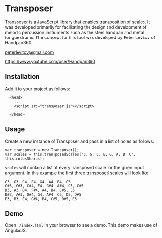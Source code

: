 # Transposer

Transposer is a JavaScript library that enables transposition of scales. It was developed primarily
for facilitating the design and development of melodic percussion instruments such as the steel handpan and
metal tongue drums. The concept for this tool was developed by Peter Levitov of Handpan360.

peterlevitov@gmail.com

https://www.youtube.com/user/Handpan360

## Installation

Add it to your project as follows:

```
  <head>
    ...
    <script src="transposer.js"></script>
    ...
  </head>
```

## Usage

Create a new instance of Transposer and pass in a list of notes as follows:

```
var transposer = new Transposer();
var scales = this.transposedScales("C, G, C, E, G, A, B, C", this.notesSharps);
```

`scales` will contain a list of every transposed scale for the given input argument. In this example
the first three transposed scales will look like:

```
C3, G3, C4, E4, G4, A4, B4, C5
C#3, G#3, C#4, F4, G#4, A#4, C5, C#5
D3, A3, D4, F#4, A4, B4, C#5, D5
D#3, A#3, D#4, G4, A#4, C5, D5, D#5
E3, B3, E4, G#4, B4, C#5, D#5, E5
```

## Demo

Open `./index.html` in your browser to see a demo. This demo makes use of AngularJS.
